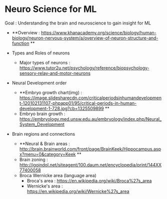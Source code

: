 # Neuro Science for ML

Goal : Understanding the brain and neuroscience to gain insight for ML

* **Overview : https://www.khanacademy.org/science/biology/human-biology/neuron-nervous-system/a/overview-of-neuron-structure-and-function **

* Types and Roles of neurons
  * Major types of neurons : https://www.tutor2u.net/psychology/reference/biopsychology-sensory-relay-and-motor-neurons
  
* Neural Development order
  * **Embryo growth chart(img) : https://image.slidesharecdn.com/criticalperiodsinhumandevelopment-120102131107-phpapp01/95/critical-periods-in-human-development-1-728.jpg?cb=1325509899 **
  * Embryo brain growth : https://embryology.med.unsw.edu.au/embryology/index.php/Neural_System_Development 
  
* Brain regions and connections
  * **Neural & Brain areas : http://brain.brainworld.com/front/page/BrainKeek/Hippocampus.aspx?menu=0&category=Keek **
  * Brain zoning : http://igoindol.net/siteagent/100.daum.net/encyclopedia/print/144XX77400058
  * Broca Wernicke area (language area)
    - Broca's area : https://en.wikipedia.org/wiki/Broca%27s_area
    - Wernicke's area : https://en.wikipedia.org/wiki/Wernicke%27s_area
    
